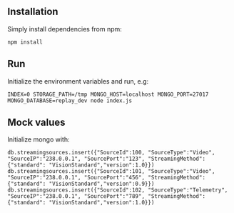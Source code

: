 ## Installation
Simply install dependencies from npm:
```
npm install
```

## Run
Initialize the environment variables and run, e.g:
```
INDEX=0 STORAGE_PATH=/tmp MONGO_HOST=localhost MONGO_PORT=27017 MONGO_DATABASE=replay_dev node index.js 
```

## Mock values
Initialize mongo with:
```
db.streamingsources.insert({"SourceId":100, "SourceType":"Video", "SourceIP":"238.0.0.1", "SourcePort":"123", "StreamingMethod":{"standard": "VisionStandard","version":1.0}})
db.streamingsources.insert({"SourceId":101, "SourceType":"Video", "SourceIP":"238.0.0.1", "SourcePort":"456", "StreamingMethod":{"standard": "VisionStandard","version":0.9}})
db.streamingsources.insert({"SourceId":102, "SourceType":"Telemetry", "SourceIP":"238.0.0.1", "SourcePort":"789", "StreamingMethod":{"standard": "VisionStandard","version":1.0}})
```

